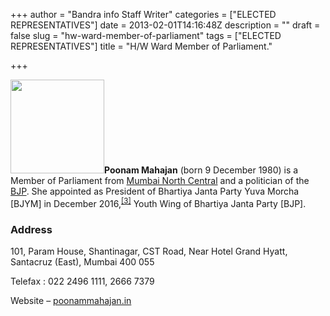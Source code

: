 +++
author = "Bandra info Staff Writer"
categories = ["ELECTED REPRESENTATIVES"]
date = 2013-02-01T14:16:48Z
description = ""
draft = false
slug = "hw-ward-member-of-parliament"
tags = ["ELECTED REPRESENTATIVES"]
title = "H/W Ward Member of Parliament."

+++


<p><b><img loading="lazy" class="alignright wp-image-11294 size-thumbnail" src="https://i0.wp.com/bandra.info/wp-content/uploads/2013/02/pm1.png?resize=150%2C150&#038;ssl=1" alt="" width="150" height="150" srcset="https://i0.wp.com/bandra.info/wp-content/uploads/2013/02/pm1.png?resize=150%2C150&amp;ssl=1 150w, https://i0.wp.com/bandra.info/wp-content/uploads/2013/02/pm1.png?resize=100%2C100&amp;ssl=1 100w, https://i0.wp.com/bandra.info/wp-content/uploads/2013/02/pm1.png?resize=300%2C300&amp;ssl=1 300w, https://i0.wp.com/bandra.info/wp-content/uploads/2013/02/pm1.png?zoom=3&amp;resize=150%2C150&amp;ssl=1 450w" sizes="(max-width: 150px) 100vw, 150px" data-recalc-dims="1" />Poonam Mahajan</b> (born 9 December 1980) is a Member of Parliament from <a title="Mumbai North Central (Lok Sabha constituency)" href="httpss://en.wikipedia.org/wiki/Mumbai_North_Central_(Lok_Sabha_constituency)">Mumbai North Central</a> and a politician of the <a title="Bharatiya Janata Party" href="httpss://en.wikipedia.org/wiki/Bharatiya_Janata_Party">BJP</a>. She appointed as President of Bhartiya Janta Party Yuva Morcha [BJYM] in December 2016,<sup id="cite_ref-3" class="reference"><a href="httpss://en.wikipedia.org/wiki/Poonam_Mahajan#cite_note-3">[3]</a></sup> Youth Wing of Bhartiya Janta Party [BJP]. <sup id="cite_ref-4" class="reference"></sup></p>
<h3>Address</h3>
<p>101, Param House, Shantinagar, CST Road, Near Hotel Grand Hyatt,<br />
Santacruz (East), Mumbai 400 055</p>
<p>Telefax : 022 2496 1111, 2666 7379</p>
<p>Website &#8211; <a href="https://poonammahajan.in/">poonammahajan.in</a></p>



